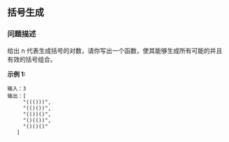 ## 括号生成

### 问题描述

给出 n 代表生成括号的对数，请你写出一个函数，使其能够生成所有可能的并且有效的括号组合。

**示例 1:**
```
输入：3
输出：[
     "((()))",
     "(()())",
     "(())()",
     "()(())",
     "()()()"
   ]
```
